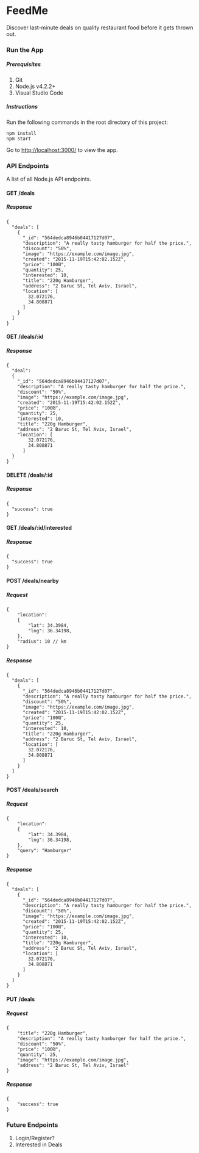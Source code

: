 # FeedMe
Discover last-minute deals on quality restaurant food before it gets thrown out.

### Run the App

##### Prerequisites

1. Git
2. Node.js v4.2.2+
3. Visual Studio Code

##### Instructions

Run the following commands in the root directory of this project:

```
npm install
npm start
```

Go to <a href="http://localhost:3000/" target="_blank">http://localhost:3000/</a> to view the app.

### API Endpoints

A list of all Node.js API endpoints.

#### GET /deals

##### Response

```
{
  "deals": [
    {
      "_id": "564dedca8946b04417127d07",
      "description": "A really tasty hamburger for half the price.",
      "discount": "50%",
      "image": "https://example.com/image.jpg",
      "created": "2015-11-19T15:42:02.152Z",
      "price": "100₪",
      "quantity": 25,
      "interested": 10,
      "title": "220g Hamburger",
      "address": "2 Baruc St, Tel Aviv, Israel",
      "location": [
        32.072176,
        34.808871
      ]
    }
  ]
}
```

#### GET /deals/:id

##### Response

```
{
  "deal": 
  {
    "_id": "564dedca8946b04417127d07",
    "description": "A really tasty hamburger for half the price.",
    "discount": "50%",
    "image": "https://example.com/image.jpg",
    "created": "2015-11-19T15:42:02.152Z",
    "price": "100₪",
    "quantity": 25,
    "interested": 10,
    "title": "220g Hamburger",
    "address": "2 Baruc St, Tel Aviv, Israel",
    "location": [
        32.072176,
        34.808871
      ]
  }
}
```


#### DELETE /deals/:id

##### Response

```
{
  "success": true
}
```

#### GET /deals/:id/interested

##### Response

```
{
  "success": true
}
```

#### POST /deals/nearby

##### Request

```
{
    "location":
    {
        "lat": 34.3984,
        "lng": 36.34198,
    },
    "radius": 10 // km
}
```

##### Response

```
{
  "deals": [
    {
      "_id": "564dedca8946b04417127d07",
      "description": "A really tasty hamburger for half the price.",
      "discount": "50%",
      "image": "https://example.com/image.jpg",
      "created": "2015-11-19T15:42:02.152Z",
      "price": "100₪",
      "quantity": 25,
      "interested": 10,
      "title": "220g Hamburger",
      "address": "2 Baruc St, Tel Aviv, Israel",
      "location": [
        32.072176,
        34.808871
      ]
    }
  ]
}
```


#### POST /deals/search

##### Request

```
{
    "location":
    {
        "lat": 34.3984,
        "lng": 36.34198,
    },
    "query": "Hamburger"
}
```

##### Response

```
{
  "deals": [
    {
      "_id": "564dedca8946b04417127d07",
      "description": "A really tasty hamburger for half the price.",
      "discount": "50%",
      "image": "https://example.com/image.jpg",
      "created": "2015-11-19T15:42:02.152Z",
      "price": "100₪",
      "quantity": 25,
      "interested": 10,
      "title": "220g Hamburger",
      "address": "2 Baruc St, Tel Aviv, Israel",
      "location": [
        32.072176,
        34.808871
      ]
    }
  ]
}
```

#### PUT /deals

##### Request

```
{
    "title": "220g Hamburger",
    "description": "A really tasty hamburger for half the price.",
    "discount": "50%",
    "price": "100₪",
    "quantity": 25,
    "image": "https://example.com/image.jpg",
    "address": "2 Baruc St, Tel Aviv, Israel"
}
```

##### Response

```
{
    "success": true
}
```

### Future Endpoints

1. Login/Register?
2. Interested in Deals
